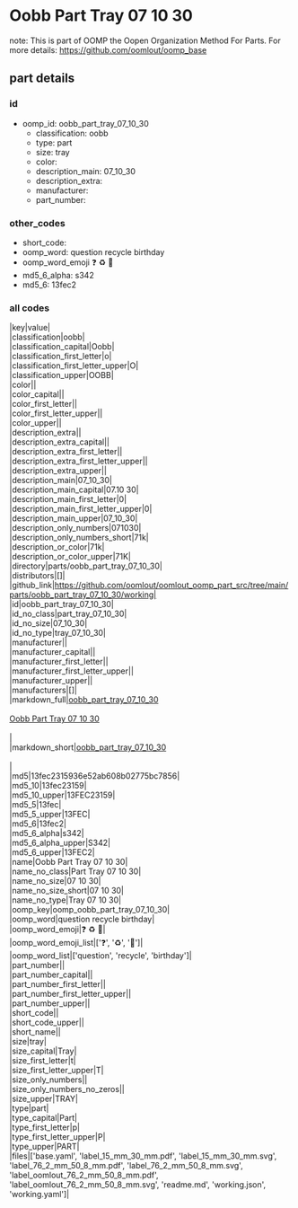 # Oobb Part Tray 07 10 30  

note: This is part of OOMP the Oopen Organization Method For Parts. For more details: https://github.com/oomlout/oomp_base

##  part details





### id
* oomp_id: oobb_part_tray_07_10_30
  * classification: oobb
  * type: part
  * size: tray
  * color: 
  * description_main: 07_10_30
  * description_extra: 
  * manufacturer: 
  * part_number: 

### other_codes
* short_code: 
* oomp_word: question recycle birthday
* oomp_word_emoji :question: :recycle: :birthday:
* md5_6_alpha: s342
* md5_6: 13fec2

### all codes 
|key|value|  
|classification|oobb|  
|classification_capital|Oobb|  
|classification_first_letter|o|  
|classification_first_letter_upper|O|  
|classification_upper|OOBB|  
|color||  
|color_capital||  
|color_first_letter||  
|color_first_letter_upper||  
|color_upper||  
|description_extra||  
|description_extra_capital||  
|description_extra_first_letter||  
|description_extra_first_letter_upper||  
|description_extra_upper||  
|description_main|07_10_30|  
|description_main_capital|07.10 30|  
|description_main_first_letter|0|  
|description_main_first_letter_upper|0|  
|description_main_upper|07_10_30|  
|description_only_numbers|071030|  
|description_only_numbers_short|71k|  
|description_or_color|71k|  
|description_or_color_upper|71K|  
|directory|parts/oobb_part_tray_07_10_30|  
|distributors|[]|  
|github_link|https://github.com/oomlout/oomlout_oomp_part_src/tree/main/parts/oobb_part_tray_07_10_30/working|  
|id|oobb_part_tray_07_10_30|  
|id_no_class|part_tray_07_10_30|  
|id_no_size|07_10_30|  
|id_no_type|tray_07_10_30|  
|manufacturer||  
|manufacturer_capital||  
|manufacturer_first_letter||  
|manufacturer_first_letter_upper||  
|manufacturer_upper||  
|manufacturers|[]|  
|markdown_full|[oobb_part_tray_07_10_30](https://github.com/oomlout/oomlout_oomp_part_src/tree/main/parts/oobb_part_tray_07_10_30/working)<br>[](https://github.com/oomlout/oomlout_oomp_part_src/tree/main/parts/oobb_part_tray_07_10_30/working)<br>[Oobb Part Tray 07 10 30](https://github.com/oomlout/oomlout_oomp_part_src/tree/main/parts/oobb_part_tray_07_10_30/working)<br><br>|  
|markdown_short|[oobb_part_tray_07_10_30](https://github.com/oomlout/oomlout_oomp_part_src/tree/main/parts/oobb_part_tray_07_10_30/working)<br><br>|  
|md5|13fec2315936e52ab608b02775bc7856|  
|md5_10|13fec23159|  
|md5_10_upper|13FEC23159|  
|md5_5|13fec|  
|md5_5_upper|13FEC|  
|md5_6|13fec2|  
|md5_6_alpha|s342|  
|md5_6_alpha_upper|S342|  
|md5_6_upper|13FEC2|  
|name|Oobb Part Tray 07 10 30|  
|name_no_class|Part Tray 07 10 30|  
|name_no_size|07 10 30|  
|name_no_size_short|07 10 30|  
|name_no_type|Tray 07 10 30|  
|oomp_key|oomp_oobb_part_tray_07_10_30|  
|oomp_word|question recycle birthday|  
|oomp_word_emoji|:question: :recycle: :birthday:|  
|oomp_word_emoji_list|[':question:', ':recycle:', ':birthday:']|  
|oomp_word_list|['question', 'recycle', 'birthday']|  
|part_number||  
|part_number_capital||  
|part_number_first_letter||  
|part_number_first_letter_upper||  
|part_number_upper||  
|short_code||  
|short_code_upper||  
|short_name||  
|size|tray|  
|size_capital|Tray|  
|size_first_letter|t|  
|size_first_letter_upper|T|  
|size_only_numbers||  
|size_only_numbers_no_zeros||  
|size_upper|TRAY|  
|type|part|  
|type_capital|Part|  
|type_first_letter|p|  
|type_first_letter_upper|P|  
|type_upper|PART|  
|files|['base.yaml', 'label_15_mm_30_mm.pdf', 'label_15_mm_30_mm.svg', 'label_76_2_mm_50_8_mm.pdf', 'label_76_2_mm_50_8_mm.svg', 'label_oomlout_76_2_mm_50_8_mm.pdf', 'label_oomlout_76_2_mm_50_8_mm.svg', 'readme.md', 'working.json', 'working.yaml']|  
